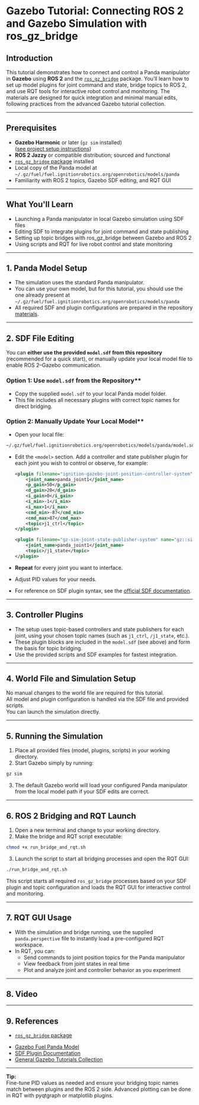 # Gazebo Tutorial: Connecting ROS 2 and Gazebo Simulation with ros_gz_bridge

## Introduction

This tutorial demonstrates how to connect and control a Panda manipulator in **Gazebo** using **ROS 2** and the [`ros_gz_bridge`](https://github.com/gazebosim/ros_gz) package. You’ll learn how to set up model plugins for joint command and state, bridge topics to ROS 2, and use RQT tools for interactive robot control and monitoring. The materials are designed for quick integration and minimal manual edits, following practices from the advanced Gazebo tutorial collection.

---

## Prerequisites

- **Gazebo Harmonic** or later (`gz sim` installed)  
  ([see project setup instructions](../README.md#references))
- **ROS 2 Jazzy** or compatible distribution; sourced and functional
- [`ros_gz_bridge` package](https://github.com/gazebosim/ros_gz) installed
- Local copy of the Panda model at  
  `~/.gz/fuel/fuel.ignitionrobotics.org/openrobotics/models/panda`
- Familiarity with ROS 2 topics, Gazebo SDF editing, and RQT GUI

---

## What You'll Learn

- Launching a Panda manipulator in local Gazebo simulation using SDF files
- Editing SDF to integrate plugins for joint command and state publishing
- Setting up topic bridges with ros_gz_bridge between Gazebo and ROS 2
- Using scripts and RQT for live robot control and state monitoring

---

## 1. Panda Model Setup

- The simulation uses the standard Panda manipulator.
- You can use your own model, but for this tutorial, you should use the one already present at  
  `~/.gz/fuel/fuel.ignitionrobotics.org/openrobotics/models/panda`
- All required SDF and plugin configurations are prepared in the repository [materials](https://github.com/lexmaister/gazebo_tutorial/tree/main/04_ros2_communication).

---

## 2. SDF File Editing

You can **either use the provided `model.sdf` from this repository** (recommended for a quick start), or manually update your local model file to enable ROS 2–Gazebo communication.

### Option 1: Use `model.sdf` from the Repository**

- Copy the supplied `model.sdf` to your local Panda model folder.
- This file includes all necessary plugins with correct topic names for direct bridging.

### Option 2: Manually Update Your Local Model**

- Open your local file:
  
```sh
~/.gz/fuel/fuel.ignitionrobotics.org/openrobotics/models/panda/model.sdf
```

- Edit the `<model>` section. Add a controller and state publisher plugin for each joint you wish to control or observe, for example:

  ```xml
  <plugin filename="ignition-gazebo-joint-position-controller-system" name="ignition::gazebo::systems::JointPositionController">
      <joint_name>panda_joint1</joint_name>
      <p_gain>50</p_gain>
      <d_gain>20</d_gain>
      <i_gain>0</i_gain>
      <i_min>-1</i_min>
      <i_max>1</i_max>
      <cmd_min>-87</cmd_min>
      <cmd_max>87</cmd_max>
      <topic>j1_ctrl</topic>
  </plugin>

  <plugin filename="gz-sim-joint-state-publisher-system" name="gz::sim::systems::JointStatePublisher">
      <joint_name>panda_joint1</joint_name>
      <topic>/j1_state</topic>
  </plugin>
  ```

- **Repeat** for every joint you want to interface.
- Adjust PID values for your needs.
- For reference on SDF plugin syntax, see the [official SDF documentation](https://sdformat.org/spec?ver=1.7&elem=plugin).

---

## 3. Controller Plugins

- The setup uses topic-based controllers and state publishers for each joint, using your chosen topic names (such as `j1_ctrl`, `/j1_state`, etc.).
- These plugin blocks are included in the `model.sdf` (see above) and form the basis for topic bridging.
- Use the provided scripts and SDF examples for fastest integration.

---

## 4. World File and Simulation Setup

No manual changes to the world file are required for this tutorial.  
All model and plugin configuration is handled via the SDF file and provided scripts.  
You can launch the simulation directly.

---

## 5. Running the Simulation

1. Place all provided files (model, plugins, scripts) in your working directory.
2. Start Gazebo simply by running:

  ```sh
  gz sim
  ```

3. The default Gazebo world will load your configured Panda manipulator from the local model path if your SDF edits are correct.

---

## 6. ROS 2 Bridging and RQT Launch

1. Open a new terminal and change to your working directory.
2. Make the bridge and RQT script executable:

  ```sh
  chmod +x run_bridge_and_rqt.sh
  ```

3. Launch the script to start all bridging processes and open the RQT GUI:

  ```sh
  ./run_bridge_and_rqt.sh
  ```

This script starts all required `ros_gz_bridge` processes based on your SDF plugin and topic configuration and loads the RQT GUI for interactive control and monitoring.

---

## 7. RQT GUI Usage

- With the simulation and bridge running, use the supplied `panda.perspective` file to instantly load a pre-configured RQT workspace.
- In RQT, you can:
  - Send commands to joint position topics for the Panda manipulator
  - View feedback from joint states in real time
  - Plot and analyze joint and controller behavior as you experiment

---

## 8. Video

<!-- [![video_tutorial_YT](https://img.youtube.com/vi/7ewrPQ2ovFk/0.jpg)](https://www.youtube.com/watch?v=7ewrPQ2ovFk) -->

---

## 9. References

- [`ros_gz_bridge` package](https://github.com/gazebosim/ros_gz)
<!-- - [04_ros2_communication: Tutorial Materials](https://github.com/lexmaister/gazebo_tutorial/tree/main/04_ros2_communication) -->
- [Gazebo Fuel Panda Model](https://app.gazebosim.org/OpenRobotics/fuel/models/Panda%20with%20Ignition%20position%20controller%20model)
- [SDF Plugin Documentation](https://sdformat.org/spec?ver=1.7&elem=plugin)
- [General Gazebo Tutorials Collection](https://github.com/lexmaister/gazebo_tutorial)

---

**Tip:**  
Fine-tune PID values as needed and ensure your bridging topic names match between plugins and the ROS 2 side. Advanced plotting can be done in RQT with pyqtgraph or matplotlib plugins.
